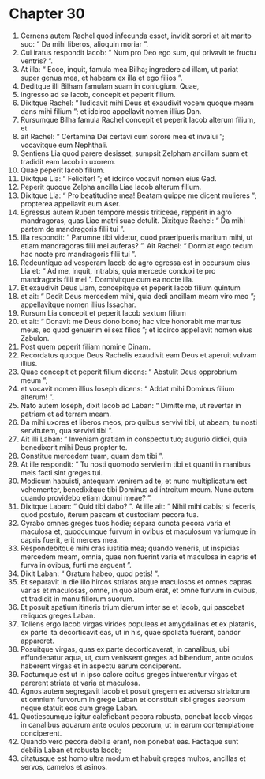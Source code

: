 # Chapter 30
1. Cernens autem Rachel quod infecunda esset, invidit sorori et ait marito suo: “ Da mihi liberos, alioquin moriar ”.
2. Cui iratus respondit Iacob: “ Num pro Deo ego sum, qui privavit te fructu ventris? ”.
3. At illa: “ Ecce, inquit, famula mea Bilha; ingredere ad illam, ut pariat super genua mea, et habeam ex illa et ego filios ”.
4. Deditque illi Bilham famulam suam in coniugium. Quae,
5. ingresso ad se Iacob, concepit et peperit filium.
6. Dixitque Rachel: “ Iudicavit mihi Deus et exaudivit vocem quoque meam dans mihi filium ”; et idcirco appellavit nomen illius Dan.
7. Rursumque Bilha famula Rachel concepit et peperit Iacob alterum filium, et
8. ait Rachel: “ Certamina Dei certavi cum sorore mea et invalui ”; vocavitque eum Nephthali.
9. Sentiens Lia quod parere desisset, sumpsit Zelpham ancillam suam et tradidit eam Iacob in uxorem.
10. Quae peperit Iacob filium.
11. Dixitque Lia: “ Feliciter! ”; et idcirco vocavit nomen eius Gad.
12. Peperit quoque Zelpha ancilla Liae Iacob alterum filium.
13. Dixitque Lia: “ Pro beatitudine mea! Beatam quippe me dicent mulieres ”; propterea appellavit eum Aser.
14. Egressus autem Ruben tempore messis triticeae, repperit in agro mandragoras, quas Liae matri suae detulit. Dixitque Rachel: “ Da mihi partem de mandragoris filii tui ”.
15. Illa respondit: “ Parumne tibi videtur, quod praeripueris maritum mihi, ut etiam mandragoras filii mei auferas? ”. Ait Rachel: “ Dormiat ergo tecum hac nocte pro mandragoris filii tui ”.
16. Redeuntique ad vesperam Iacob de agro egressa est in occursum eius Lia et: “ Ad me, inquit, intrabis, quia mercede conduxi te pro mandragoris filii mei ”. Dormivitque cum ea nocte illa.
17. Et exaudivit Deus Liam, concepitque et peperit Iacob filium quintum
18. et ait: “ Dedit Deus mercedem mihi, quia dedi ancillam meam viro meo ”; appellavitque nomen illius Issachar.
19. Rursum Lia concepit et peperit Iacob sextum filium
20. et ait: “ Donavit me Deus dono bono; hac vice honorabit me maritus meus, eo quod genuerim ei sex filios ”; et idcirco appellavit nomen eius Zabulon.
21. Post quem peperit filiam nomine Dinam.
22. Recordatus quoque Deus Rachelis exaudivit eam Deus et aperuit vulvam illius.
23. Quae concepit et peperit filium dicens: “ Abstulit Deus opprobrium meum ”;
24. et vocavit nomen illius Ioseph dicens: “ Addat mihi Dominus filium alterum! ”.
25. Nato autem Ioseph, dixit Iacob ad Laban: “ Dimitte me, ut revertar in patriam et ad terram meam.
26. Da mihi uxores et liberos meos, pro quibus servivi tibi, ut abeam; tu nosti servitutem, qua servivi tibi ”.
27. Ait illi Laban: “ Inveniam gratiam in conspectu tuo; augurio didici, quia benedixerit mihi Deus propter te.
28. Constitue mercedem tuam, quam dem tibi ”.
29. At ille respondit: “ Tu nosti quomodo servierim tibi et quanti in manibus meis facti sint greges tui.
30. Modicum habuisti, antequam venirem ad te, et nunc multiplicatum est vehementer, benedixitque tibi Dominus ad introitum meum. Nunc autem quando providebo etiam domui meae? ”.
31. Dixitque Laban: “ Quid tibi dabo? ”. At ille ait: “ Nihil mihi dabis; si feceris, quod postulo, iterum pascam et custodiam pecora tua.
32. Gyrabo omnes greges tuos hodie; separa cuncta pecora varia et maculosa et, quodcumque furvum in ovibus et maculosum variumque in capris fuerit, erit merces mea.
33. Respondebitque mihi cras iustitia mea; quando veneris, ut inspicias mercedem meam, omnia, quae non fuerint varia et maculosa in capris et furva in ovibus, furti me arguent ”.
34. Dixit Laban: “ Gratum habeo, quod petis! ”.
35. Et separavit in die illo hircos striatos atque maculosos et omnes capras varias et maculosas, omne, in quo album erat, et omne furvum in ovibus, et tradidit in manu filiorum suorum.
36. Et posuit spatium itineris trium dierum inter se et Iacob, qui pascebat reliquos greges Laban.
37. Tollens ergo Iacob virgas virides populeas et amygdalinas et ex platanis, ex parte ita decorticavit eas, ut in his, quae spoliata fuerant, candor appareret.
38. Posuitque virgas, quas ex parte decorticaverat, in canalibus, ubi effundebatur aqua, ut, cum venissent greges ad bibendum, ante oculos haberent virgas et in aspectu earum conciperent.
39. Factumque est ut in ipso calore coitus greges intuerentur virgas et parerent striata et varia et maculosa.
40. Agnos autem segregavit Iacob et posuit gregem ex adverso striatorum et omnium furvorum in grege Laban et constituit sibi greges seorsum neque statuit eos cum grege Laban.
41. Quotiescumque igitur calefiebant pecora robusta, ponebat Iacob virgas in canalibus aquarum ante oculos pecorum, ut in earum contemplatione conciperent.
42. Quando vero pecora debilia erant, non ponebat eas. Factaque sunt debilia Laban et robusta Iacob;
43. ditatusque est homo ultra modum et habuit greges multos, ancillas et servos, camelos et asinos.